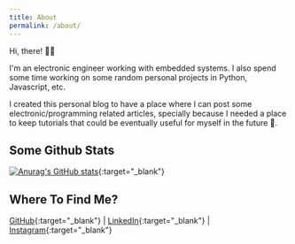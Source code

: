 ```yaml
---
title: About
permalink: /about/
---
```


Hi, there! 👋🏼

I'm an electronic engineer working with embedded systems. I also spend some time working on some random personal projects in Python, Javascript, etc.

I created this personal blog to have a place where I can post some electronic/programming related articles, specially because I needed a place to keep tutorials
that could be eventually useful for myself in the future 🧠.

## Some Github Stats
[![Anurag's GitHub stats](https://github-readme-stats.vercel.app/api?username=bacelarhenrique&show_icons=true&theme=onedark)](https://github.com/bacelarhenrique){:target="_blank"}

## Where To Find Me?
<i class="fab fa-fw fa-github" aria-hidden="true"></i> [GitHub](https://github.com/bacelarhenrique){:target="_blank"} |
<i class="fab fa-fw fa-linkedin" aria-hidden="true"></i> [LinkedIn](https://www.linkedin.com/in/bacelarhenrique/){:target="_blank"} |
<i class="fab fa-fw fa-instagram" aria-hidden="true"></i> [Instagram](https://www.instagram.com/bacelarhenrique/){:target="_blank"}
